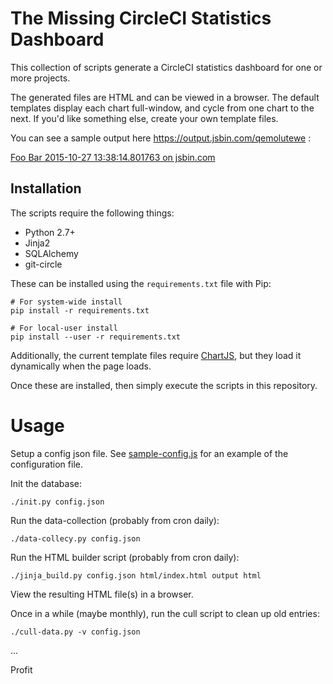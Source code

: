 # The Missing CircleCI Statistics Dashboard

This collection of scripts generate a CircleCI statistics dashboard for one
or more projects.

The generated files are HTML and can be viewed in a browser. The default
templates display each chart full-window, and cycle from one chart to the next.
If you'd like something else, create your own template files.

You can see a sample output here https://output.jsbin.com/qemolutewe :

<a class="jsbin-embed" href="https://jsbin.com/qemolutewe/embed">Foo Bar 2015-10-27 13:38:14.801763 on jsbin.com</a><script src="https://static.jsbin.com/js/embed.min.js?3.35.2"></script>

## Installation

The scripts require the following things:

* Python 2.7+
* Jinja2
* SQLAlchemy
* git-circle

These can be installed using the `requirements.txt` file with Pip:

```
# For system-wide install
pip install -r requirements.txt

# For local-user install
pip install --user -r requirements.txt
```

Additionally, the current template files require [ChartJS](http://chartjs.org/),
but they load it dynamically when the page loads.

Once these are installed, then simply execute the scripts in this repository.

# Usage

Setup a config json file. See [sample-config.js](sample-config.js) for an
example of the configuration file.

Init the database:

```
./init.py config.json
```

Run the data-collection (probably from cron daily):

```
./data-collecy.py config.json
```

Run the HTML builder script (probably from cron daily):

```
./jinja_build.py config.json html/index.html output html
```

View the resulting HTML file(s) in a browser.

Once in a while (maybe monthly), run the cull script to clean up old entries:

```
./cull-data.py -v config.json
```

...

Profit

